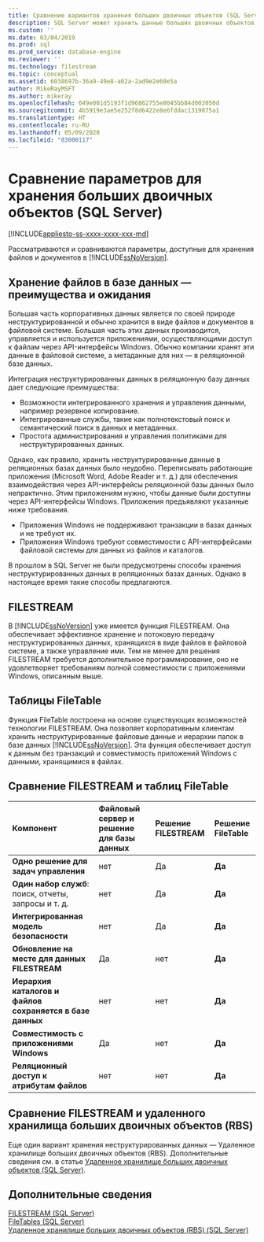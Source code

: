 ```yaml
---
title: Сравнение вариантов хранения больших двоичных объектов (SQL Server) | Документация Майкрософт
description: SQL Server может хранить данные больших двоичных объектов (BLOB), используемые приложениями Windows. Сравните параметры в этой реляционной базе данных для хранения неструктурированных данных.
ms.custom: ''
ms.date: 03/04/2019
ms.prod: sql
ms.prod_service: database-engine
ms.reviewer: ''
ms.technology: filestream
ms.topic: conceptual
ms.assetid: 6038697b-36a9-49e8-a02a-2ad9e2e60e5a
author: MikeRayMSFT
ms.author: mikeray
ms.openlocfilehash: 049e001d5193f1d96862755e8045bb84d002050d
ms.sourcegitcommit: 4b5919e3ae5e252f8d6422e8e6fddac1319075a1
ms.translationtype: HT
ms.contentlocale: ru-RU
ms.lasthandoff: 05/09/2020
ms.locfileid: "83000117"
---
```

# <a name="compare-options-for-storing-blobs-sql-server"></a>Сравнение параметров для хранения больших двоичных объектов (SQL Server)

[!INCLUDE[appliesto-ss-xxxx-xxxx-xxx-md](../../includes/appliesto-ss-xxxx-xxxx-xxx-md.md)]

Рассматриваются и сравниваются параметры, доступные для хранения файлов и документов в [!INCLUDE[ssNoVersion](../../includes/ssnoversion-md.md)].

## <a name="storing-files-in-the-database---benefits-and-expectations"></a><a name="Expectations"></a> Хранение файлов в базе данных — преимущества и ожидания

Большая часть корпоративных данных является по своей природе неструктурированной и обычно хранится в виде файлов и документов в файловой системе. Большая часть этих данных производится, управляется и используется приложениями, осуществляющими доступ к файлам через API-интерфейсы Windows. Обычно компании хранят эти данные в файловой системе, а метаданные для них — в реляционной базе данных.

Интеграция неструктурированных данных в реляционную базу данных дает следующие преимущества:

- Возможности интегрированного хранения и управления данными, например резервное копирование.
- Интегрированные службы, такие как полнотекстовый поиск и семантический поиск в данных и метаданных.
- Простота администрирования и управления политиками для неструктурированных данных.

Однако, как правило, хранить неструктурированные данные в реляционных базах данных было неудобно. Переписывать работающие приложения (Microsoft Word, Adobe Reader и т. д.) для обеспечения взаимодействия через API-интерфейсы реляционной базы данных было непрактично. Этим приложениям нужно, чтобы данные были доступны через API-интерфейсы Windows. Приложения предъявляют указанные ниже требования.

- Приложения Windows не поддерживают транзакции в базах данных и не требуют их.
- Приложения Windows требуют совместимости с API-интерфейсами файловой системы для данных из файлов и каталогов.

В прошлом в SQL Server не были предусмотрены способы хранения неструктурированных данных в реляционных базах данных. Однако в настоящее время такие способы предлагаются.

## <a name="filestream"></a><a name="Filestream"></a> FILESTREAM

В [!INCLUDE[ssNoVersion](../../includes/ssnoversion-md.md)] уже имеется функция FILESTREAM. Она обеспечивает эффективное хранение и потоковую передачу неструктурированных данных, хранящихся в виде файлов в файловой системе, а также управление ими. Тем не менее для решения FILESTREAM требуется дополнительное программирование, оно не удовлетворяет требованиям полной совместимости с приложениями Windows, описанным выше.

## <a name="filetables"></a><a name="FileTables"></a> Таблицы FileTable

Функция FileTable построена на основе существующих возможностей технологии FILESTREAM. Она позволяет корпоративным клиентам хранить неструктурированные файловые данные и иерархии папок в базе данных [!INCLUDE[ssNoVersion](../../includes/ssnoversion-md.md)]. Эта функция обеспечивает доступ к данным без транзакций и совместимость приложений Windows с данными, хранящимися в файлах.

## <a name="comparing-filestream-and-filetable"></a><a name="CompareFileTable"></a> Сравнение FILESTREAM и таблиц FileTable

|Компонент|Файловый сервер и решение для базы данных|Решение FILESTREAM|Решение FileTable|
|:------|:--------------------------------|:------------------|:-----------------|
|**Одно решение для задач управления**|нет|Да|**Да**|
|**Один набор служб**: поиск, отчеты, запросы и т. д.|нет|Да|**Да**|
|**Интегрированная модель безопасности**|нет|Да|**Да**|
|**Обновление на месте для данных FILESTREAM**|Да|нет|**Да**|
|**Иерархия каталогов и файлов сохраняется в базе данных**|нет|нет|**Да**|
|**Совместимость с приложениями Windows**|Да|нет|**Да**|
|**Реляционный доступ к атрибутам файлов**|нет|нет|**Да**|

## <a name="comparing-filestream-and-remote-blob-store-rbs"></a><a name="CompareRBS"></a> Сравнение FILESTREAM и удаленного хранилища больших двоичных объектов (RBS)

Еще один вариант хранения неструктурированных данных — Удаленное хранилище больших двоичных объектов (RBS). Дополнительные сведения см. в статье [Удаленное хранилище больших двоичных объектов (SQL Server)](remote-blob-store-rbs-sql-server.md).

## <a name="more-information"></a><a name="more"></a> Дополнительные сведения

[FILESTREAM (SQL Server)](../../relational-databases/blob/filestream-sql-server.md)  
[FileTables (SQL Server)](../../relational-databases/blob/filetables-sql-server.md)  
[Удаленное хранилище больших двоичных объектов (RBS) (SQL Server)](../../relational-databases/blob/remote-blob-store-rbs-sql-server.md)
